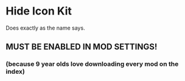 # Hide Icon Kit
Does exactly as the name says.
## MUST BE ENABLED IN MOD SETTINGS!
### (because 9 year olds love downloading every mod on the index)